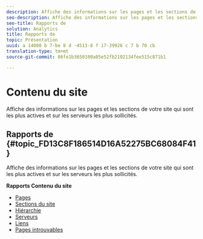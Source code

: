 ```yaml
---
description: Affiche des informations sur les pages et les sections de votre site qui sont les plus actives et sur les serveurs les plus sollicités.
seo-description: Affiche des informations sur les pages et les sections de votre site qui sont les plus actives et sur les serveurs les plus sollicités.
seo-title: Rapports de
solution: Analytics
title: Rapports de
topic: Présentation
uuid: a 14080 b 7-be 8 d -4513-8 f 17-39926 c 7 b 70 cb
translation-type: tm+mt
source-git-commit: 86fe1b3650100a05e52fb2102134fee515c871b1

---
```



# Contenu du site

Affiche des informations sur les pages et les sections de votre site qui sont les plus actives et sur les serveurs les plus sollicités.

## Rapports de {#topic_FD13C8F186514D16A52275BC68084F41}

Affiche des informations sur les pages et les sections de votre site qui sont les plus actives et sur les serveurs les plus sollicités.

**Rapports Contenu du site**

* [Pages](../../../components/c-variables/dimensionslist/reports-pages.md#concept_0219136EA25745B58434D0C7E751D7D5)
* [Sections du site](../../../components/c-variables/dimensionslist/reports-site-sections.md#concept_39E550D7A9E34C9580E81F5F9E12BDDD)
* [Hiérarchie](../../../components/c-variables/dimensionslist/reports-hierarchy.md#concept_845DFC7699C54E4A81C89D7F5396136B)
* [Serveurs](../../../components/c-variables/dimensionslist/reports-servers.md#concept_A5CABE5BB44E4919BE27E7C4EAD8F6CE)
* [Liens](../../../components/c-variables/dimensionslist/reports-links.md#concept_E6D8D3C5A834415C972CF4002D849281)
* [Pages introuvables](../../../components/c-variables/dimensionslist/reports-pages-not-found.md#concept_46A8DB85A4DE428A944C5711B2AE625B)

